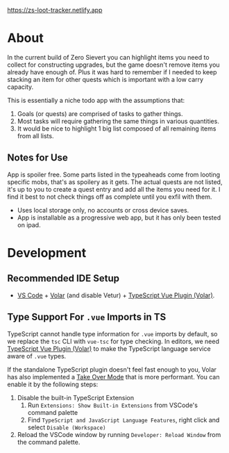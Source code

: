 https://zs-loot-tracker.netlify.app
# About
In the current build of Zero Sievert you can highlight items you need to collect for constructing upgrades, but the game doesn't remove items you already have enough of. Plus it was hard to remember if I needed to keep stacking an item for other quests which is important with a low carry capacity.

This is essentially a niche todo app with the assumptions that:
1. Goals (or quests) are comprised of tasks to gather things.
2. Most tasks will require gathering the same things in various quantities.
3. It would be nice to highlight 1 big list composed of all remaining items from all lists.

## Notes for Use
App is spoiler free. Some parts listed in the typeaheads come from looting specific mobs, that's as spoilery as it gets.
The actual quests are not listed, it's up to you to create a quest entry and add all the items you need for it.
I find it best to not check things off as complete until you exfil with them.
* Uses local storage only, no accounts or cross device saves.
* App is installable as a progressive web app, but it has only been tested on ipad.

# Development
## Recommended IDE Setup
- [VS Code](https://code.visualstudio.com/) + [Volar](https://marketplace.visualstudio.com/items?itemName=Vue.volar) (and disable Vetur) + [TypeScript Vue Plugin (Volar)](https://marketplace.visualstudio.com/items?itemName=Vue.vscode-typescript-vue-plugin).

## Type Support For `.vue` Imports in TS
TypeScript cannot handle type information for `.vue` imports by default, so we replace the `tsc` CLI with `vue-tsc` for type checking. In editors, we need [TypeScript Vue Plugin (Volar)](https://marketplace.visualstudio.com/items?itemName=Vue.vscode-typescript-vue-plugin) to make the TypeScript language service aware of `.vue` types.

If the standalone TypeScript plugin doesn't feel fast enough to you, Volar has also implemented a [Take Over Mode](https://github.com/johnsoncodehk/volar/discussions/471#discussioncomment-1361669) that is more performant. You can enable it by the following steps:

1. Disable the built-in TypeScript Extension
   1. Run `Extensions: Show Built-in Extensions` from VSCode's command palette
   2. Find `TypeScript and JavaScript Language Features`, right click and select `Disable (Workspace)`
2. Reload the VSCode window by running `Developer: Reload Window` from the command palette.
